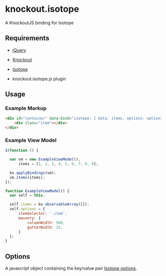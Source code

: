 knockout.isotope
================

A KnockoutJS binding for Isotope


## Requirements

* [jQuery](http://jquery.com/)
* [Knockout](http://knockoutjs.com/)
* [Isotope](http://isotope.metafizzy.co/)
* knockout.isotope.js plugin

    <script src="http://cdnjs.cloudflare.com/ajax/libs/jquery/2.0.3/jquery.js"></script>
    <script src="http://cdnjs.cloudflare.com/ajax/libs/knockout/3.0.0/knockout-debug.js"></script>
    <script src="http://cdnjs.cloudflare.com/ajax/libs/jquery.isotope/1.5.25/jquery.isotope.js"></script>
    <script src="src/knockout.isotope.js"></script>
    
## Usage

### Example Markup

```html
<div id="container" data-bind="isotope: { data: items, options: options }">
    <div class="item"></div>
</div>
```
  
### Example View Model

```javascript
$(function () {

  var vm = new ExampleViewModel(),
      items = [1, 2, 3, 4, 5, 6, 7, 8, 9];

  ko.applyBindings(vm);
  vm.items(items);
});

function ExampleViewModel() {
  var self = this;

  self.items = ko.observableArray([]);
  self.options = {
      itemSelector: '.item',
      masonry: {
          columnWidth: 500,
          gutterWidth: 25,
      }
  };
}
```
    
## Options

A javascript object containing the key/value pair [Isotope options](http://isotope.metafizzy.co/docs/options.html).
